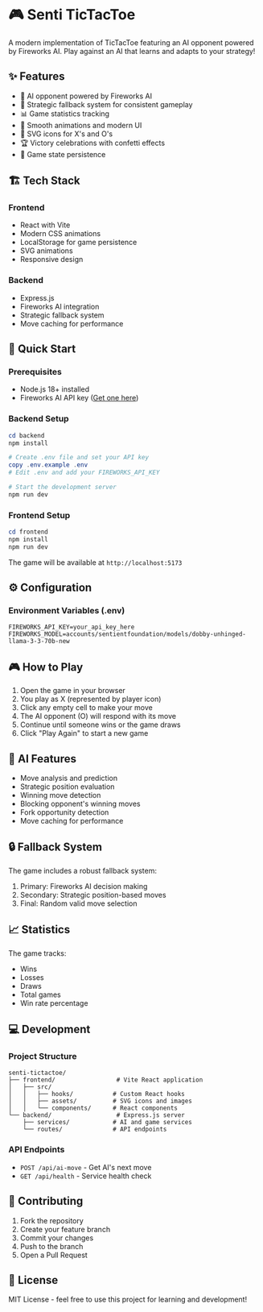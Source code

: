 # 🎮 Senti TicTacToe

A modern implementation of TicTacToe featuring an AI opponent powered by Fireworks AI. Play against an AI that learns and adapts to your strategy!

## ✨ Features

- 🤖 AI opponent powered by Fireworks AI
- 🎯 Strategic fallback system for consistent gameplay
- 📊 Game statistics tracking
- 💫 Smooth animations and modern UI
- 🎨 SVG icons for X's and O's
- 🏆 Victory celebrations with confetti effects
- 💾 Game state persistence

## 🏗️ Tech Stack

### Frontend
- React with Vite
- Modern CSS animations
- LocalStorage for game persistence
- SVG animations
- Responsive design

### Backend
- Express.js
- Fireworks AI integration
- Strategic fallback system
- Move caching for performance

## 🚀 Quick Start

### Prerequisites
- Node.js 18+ installed
- Fireworks AI API key ([Get one here](https://fireworks.ai))

### Backend Setup

```powershell
cd backend
npm install

# Create .env file and set your API key
copy .env.example .env
# Edit .env and add your FIREWORKS_API_KEY

# Start the development server
npm run dev
```

### Frontend Setup

```powershell
cd frontend
npm install
npm run dev
```

The game will be available at `http://localhost:5173`

## ⚙️ Configuration

### Environment Variables (.env)

```env
FIREWORKS_API_KEY=your_api_key_here
FIREWORKS_MODEL=accounts/sentientfoundation/models/dobby-unhinged-llama-3-3-70b-new
```

## 🎮 How to Play

1. Open the game in your browser
2. You play as X (represented by player icon)
3. Click any empty cell to make your move
4. The AI opponent (O) will respond with its move
5. Continue until someone wins or the game draws
6. Click "Play Again" to start a new game

## 🧠 AI Features

- Move analysis and prediction
- Strategic position evaluation
- Winning move detection
- Blocking opponent's winning moves
- Fork opportunity detection
- Move caching for performance

## 🔒 Fallback System

The game includes a robust fallback system:
1. Primary: Fireworks AI decision making
2. Secondary: Strategic position-based moves
3. Final: Random valid move selection

## 📈 Statistics

The game tracks:
- Wins
- Losses
- Draws
- Total games
- Win rate percentage

## 💻 Development

### Project Structure

```
senti-tictactoe/
├── frontend/                 # Vite React application
│   ├── src/
│   │   ├── hooks/           # Custom React hooks
│   │   ├── assets/          # SVG icons and images
│   │   └── components/      # React components
└── backend/                  # Express.js server
    ├── services/            # AI and game services
    └── routes/              # API endpoints
```

### API Endpoints

- `POST /api/ai-move` - Get AI's next move
- `GET /api/health` - Service health check

## 🤝 Contributing

1. Fork the repository
2. Create your feature branch
3. Commit your changes
4. Push to the branch
5. Open a Pull Request

## 📝 License

MIT License - feel free to use this project for learning and development!
